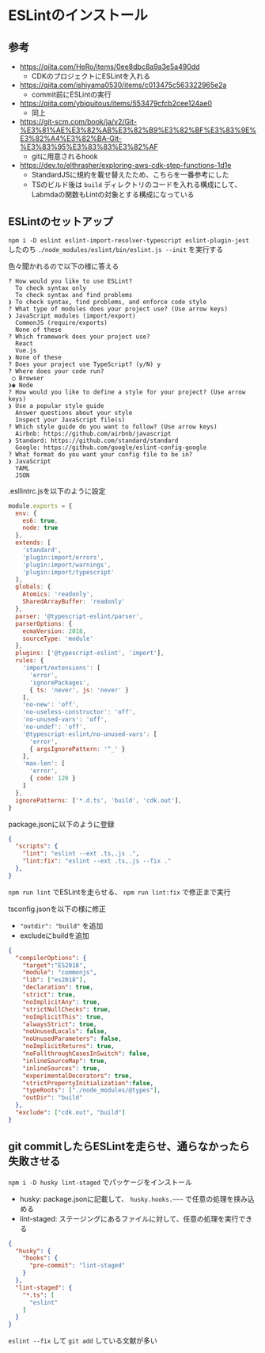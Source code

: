 # ESLintのインストール

## 参考

* https://qiita.com/HeRo/items/0ee8dbc8a9a3e5a490dd
    * CDKのプロジェクトにESLintを入れる
* https://qiita.com/ishiyama0530/items/c013475c563322965e2a
    * commit前にESLintの実行
* https://qiita.com/ybiquitous/items/553479cfcb2cee124ae0
    * 同上
* https://git-scm.com/book/ja/v2/Git-%E3%81%AE%E3%82%AB%E3%82%B9%E3%82%BF%E3%83%9E%E3%82%A4%E3%82%BA-Git-%E3%83%95%E3%83%83%E3%82%AF
    * gitに用意されるhook
* https://dev.to/elthrasher/exploring-aws-cdk-step-functions-1d1e
    * StandardJSに規約を載せ替えたため、こちらを一番参考にした
    * TSのビルド後は `build` ディレクトリのコードを入れる構成にして、Labmdaの関数もLintの対象とする構成になっている

## ESLintのセットアップ

`npm i -D eslint eslint-import-resolver-typescript eslint-plugin-jest` したのち `./node_modules/eslint/bin/eslint.js --init` を実行する

色々聞かれるので以下の様に答える

```
? How would you like to use ESLint? 
  To check syntax only 
  To check syntax and find problems 
❯ To check syntax, find problems, and enforce code style
? What type of modules does your project use? (Use arrow keys)
❯ JavaScript modules (import/export) 
  CommonJS (require/exports) 
  None of these 
? Which framework does your project use? 
  React 
  Vue.js 
❯ None of these
? Does your project use TypeScript? (y/N) y
? Where does your code run? 
 ◯ Browser
❯◉ Node
? How would you like to define a style for your project? (Use arrow keys)
❯ Use a popular style guide 
  Answer questions about your style 
  Inspect your JavaScript file(s) 
? Which style guide do you want to follow? (Use arrow keys)
  Airbnb: https://github.com/airbnb/javascript 
❯ Standard: https://github.com/standard/standard 
  Google: https://github.com/google/eslint-config-google 
? What format do you want your config file to be in? 
❯ JavaScript 
  YAML 
  JSON 
```

.esllintrc.jsを以下のように設定

```js
module.exports = {
  env: {
    es6: true,
    node: true
  },
  extends: [
    'standard',
    'plugin:import/errors',
    'plugin:import/warnings',
    'plugin:import/typescript'
  ],
  globals: {
    Atomics: 'readonly',
    SharedArrayBuffer: 'readonly'
  },
  parser: '@typescript-eslint/parser',
  parserOptions: {
    ecmaVersion: 2018,
    sourceType: 'module'
  },
  plugins: ['@typescript-eslint', 'import'],
  rules: {
    'import/extensions': [
      'error',
      'ignorePackages',
      { ts: 'never', js: 'never' }
    ],
    'no-new': 'off',
    'no-useless-constructor': 'off',
    'no-unused-vars': 'off',
    'no-undef': 'off',
    '@typescript-eslint/no-unused-vars': [
      'error',
      { argsIgnorePattern: '^_' }
    ],
    'max-len': [
      'error',
      { code: 120 }
    ]
  },
  ignorePatterns: ['*.d.ts', 'build', 'cdk.out'],
}
```

package.jsonに以下のように登録

```json
{
  "scripts": {
    "lint": "eslint --ext .ts,.js .",
    "lint:fix": "eslint --ext .ts,.js --fix ."
  },
}
```

`npm run lint` でESLintを走らせる、 `npm run lint:fix` で修正まで実行


tsconfig.jsonを以下の様に修正

* `"outdir": "build"` を追加
* excludeにbuildを追加

```json
{
  "compilerOptions": {
    "target":"ES2018",
    "module": "commonjs",
    "lib": ["es2018"],
    "declaration": true,
    "strict": true,
    "noImplicitAny": true,
    "strictNullChecks": true,
    "noImplicitThis": true,
    "alwaysStrict": true,
    "noUnusedLocals": false,
    "noUnusedParameters": false,
    "noImplicitReturns": true,
    "noFallthroughCasesInSwitch": false,
    "inlineSourceMap": true,
    "inlineSources": true,
    "experimentalDecorators": true,
    "strictPropertyInitialization":false,
    "typeRoots": ["./node_modules/@types"],
    "outDir": "build"
  },
  "exclude": ["cdk.out", "build"]
}
```

## git commitしたらESLintを走らせ、通らなかったら失敗させる

`npm i -D husky lint-staged` でパッケージをインストール

* husky: package.jsonに記載して、 `husky.hooks.~~~` で任意の処理を挟み込める
* lint-staged: ステージングにあるファイルに対して、任意の処理を実行できる

```json
{
  "husky": {
    "hooks": {
      "pre-commit": "lint-staged"
    }
  },
  "lint-staged": {
    "*.ts": [
      "eslint"
    ]
  }
}
```

`eslint --fix` して `git add` している文献が多い